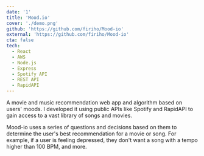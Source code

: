 ```yaml
---
date: '1'
title: 'Mood.io'
cover: './demo.png'
github: 'https://github.com/firiho/Mood-io'
external: 'https://github.com/firiho/Mood-io'
cta: false
tech:
  - React
  - AWS
  - Node.js
  - Express
  - Spotify API
  - REST API
  - RapidAPI
---
```


A movie and music recommendation web app and algorithm based on users' moods. I developed it using public APIs like Spotify and RapidAPI to gain access to a vast library of songs and movies.

Mood-io uses a series of questions and decisions based on them to determine the user's best recommendation for a movie or song. For example, if a user is feeling depressed, they don't want a song with a tempo higher than 100 BPM, and more.